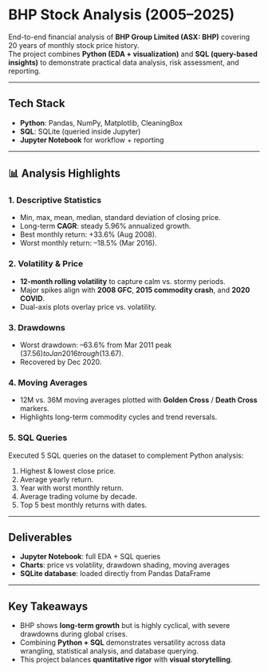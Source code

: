 # BHP Stock Analysis (2005–2025)

End-to-end financial analysis of **BHP Group Limited (ASX: BHP)** covering 20 years of monthly stock price history.  
The project combines **Python (EDA + visualization)** and **SQL (query-based insights)** to demonstrate practical data analysis, risk assessment, and reporting.

---

## Tech Stack
- **Python**: Pandas, NumPy, Matplotlib, CleaningBox  
- **SQL**: SQLite (queried inside Jupyter)  
- **Jupyter Notebook** for workflow + reporting  

---

## 📊 Analysis Highlights

### 1. Descriptive Statistics
- Min, max, mean, median, standard deviation of closing price.  
- Long-term **CAGR**: steady 5.96% annualized growth.  
- Best monthly return: +33.6% (Aug 2008).  
- Worst monthly return: –18.5% (Mar 2016).  

### 2. Volatility & Price
- **12-month rolling volatility** to capture calm vs. stormy periods.  
- Major spikes align with **2008 GFC**, **2015 commodity crash**, and **2020 COVID**.  
- Dual-axis plots overlay price vs. volatility.  

### 3. Drawdowns
- Worst drawdown: –63.6% from Mar 2011 peak ($37.56) to Jan 2016 trough ($13.67).  
- Recovered by Dec 2020.  

### 4. Moving Averages
- 12M vs. 36M moving averages plotted with **Golden Cross** / **Death Cross** markers.  
- Highlights long-term commodity cycles and trend reversals.  

### 5. SQL Queries
Executed 5 SQL queries on the dataset to complement Python analysis:
1. Highest & lowest close price.  
2. Average yearly return.  
3. Year with worst monthly return.  
4. Average trading volume by decade.  
5. Top 5 best monthly returns with dates.  

---

## Deliverables
- **Jupyter Notebook**: full EDA + SQL queries  
- **Charts**: price vs volatility, drawdown shading, moving averages  
- **SQLite database**: loaded directly from Pandas DataFrame  

---

## Key Takeaways
- BHP shows **long-term growth** but is highly cyclical, with severe drawdowns during global crises.  
- Combining **Python + SQL** demonstrates versatility across data wrangling, statistical analysis, and database querying.  
- This project balances **quantitative rigor** with **visual storytelling**.  
